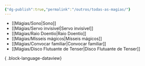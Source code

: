```yaml
---
{"dg-publish":true,"permalink":"/outros/todas-as-magias/"}
---
```



- [[Mágias/Sono\|Sono]]
- [[Mágias/Servo invisível\|Servo invisível]]
- [[Mágias/Raio Doentio\|Raio Doentio]]
- [[Mágias/Mísseis mágicos\|Mísseis mágicos]]
- [[Mágias/Convocar familiar\|Convocar familiar]]
- [[Mágias/Disco Flutuante de Tenser\|Disco Flutuante de Tenser]]

{ .block-language-dataview}
